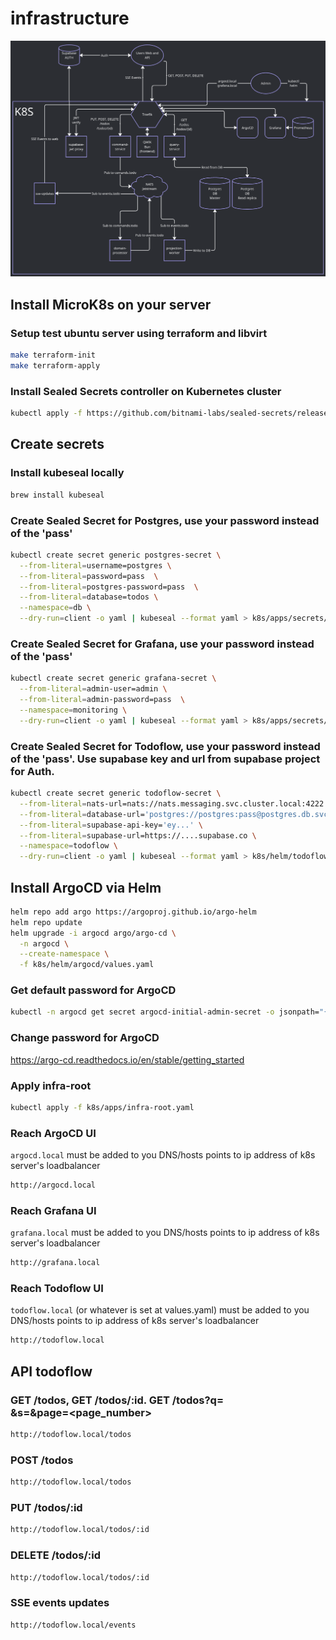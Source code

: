 # infrastructure

![Diag](./diag.png)

## Install MicroK8s on your server
### Setup test ubuntu server using terraform and libvirt
```bash
make terraform-init
make terraform-apply
```

### Install Sealed Secrets controller on Kubernetes cluster
```bash
kubectl apply -f https://github.com/bitnami-labs/sealed-secrets/releases/download/v0.29.0/controller.yaml
```

## Create secrets
### Install kubeseal locally
```bash
brew install kubeseal
```

### Create Sealed Secret for Postgres, use your password instead of the 'pass'
```bash
kubectl create secret generic postgres-secret \
  --from-literal=username=postgres \
  --from-literal=password=pass  \
  --from-literal=postgres-password=pass  \
  --from-literal=database=todos \
  --namespace=db \
  --dry-run=client -o yaml | kubeseal --format yaml > k8s/apps/secrets/postgres-sealedsecret.yaml
```

### Create Sealed Secret for Grafana, use your password instead of the 'pass'
```bash
kubectl create secret generic grafana-secret \
  --from-literal=admin-user=admin \
  --from-literal=admin-password=pass  \
  --namespace=monitoring \
  --dry-run=client -o yaml | kubeseal --format yaml > k8s/apps/secrets/grafana-sealedsecret.yaml
```

### Create Sealed Secret for Todoflow, use your password instead of the 'pass'. Use supabase key and url from supabase project for Auth.
```bash
kubectl create secret generic todoflow-secret \
  --from-literal=nats-url=nats://nats.messaging.svc.cluster.local:4222 \
  --from-literal=database-url='postgres://postgres:pass@postgres.db.svc.cluster.local:5432/todos?sslmode=disable' \
  --from-literal=supabase-api-key='ey...' \
  --from-literal=supabase-url=https://....supabase.co \
  --namespace=todoflow \
  --dry-run=client -o yaml | kubeseal --format yaml > k8s/helm/todoflow/templates/sealedsecret.yaml
```


## Install ArgoCD via Helm
```bash
helm repo add argo https://argoproj.github.io/argo-helm
helm repo update
helm upgrade -i argocd argo/argo-cd \
  -n argocd \
  --create-namespace \
  -f k8s/helm/argocd/values.yaml
```

### Get default password for ArgoCD
```bash
kubectl -n argocd get secret argocd-initial-admin-secret -o jsonpath="{.data.password}" | base64 -d
```

### Change password for ArgoCD
  https://argo-cd.readthedocs.io/en/stable/getting_started


### Apply infra-root
```bash
kubectl apply -f k8s/apps/infra-root.yaml
```

### Reach ArgoCD UI
```argocd.local``` must be added to you DNS/hosts points to ip address of k8s server's loadbalancer
```bash
http://argocd.local
```

### Reach Grafana UI
```grafana.local``` must be added to you DNS/hosts points to ip address of k8s server's loadbalancer
```bash
http://grafana.local
```

### Reach Todoflow UI
```todoflow.local``` (or whatever is set at values.yaml) must be added to you DNS/hosts points to ip address of k8s server's loadbalancer
```bash
http://todoflow.local
```

## API todoflow
### GET /todos, GET /todos/:id. GET /todos?q=<search word>&s=<size>&page=<page_number>
```bash
http://todoflow.local/todos
```
### POST /todos
```bash
http://todoflow.local/todos

```
### PUT /todos/:id
```bash
http://todoflow.local/todos/:id
```
### DELETE /todos/:id
```bash
http://todoflow.local/todos/:id
```
### SSE events updates
```bash
http://todoflow.local/events
```
